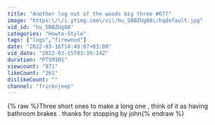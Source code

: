 ```yaml
---
title: "Another log out of the woods big three #677"
image: "https:\/\/i.ytimg.com\/vi\/hu_5BBZUg8A\/hqdefault.jpg"
vid_id: "hu_5BBZUg8A"
categories: "Howto-Style"
tags: ["logs","firewood"]
date: "2022-03-16T14:49:07+03:00"
vid_date: "2022-03-15T03:39:14Z"
duration: "PT5M10S"
viewcount: "971"
likeCount: "261"
dislikeCount: ""
channel: "fricknjeep"
---
```

{% raw %}Three short ones to make a long one , think of it as having bathroom brakes . thanks for stopping by john{% endraw %}
